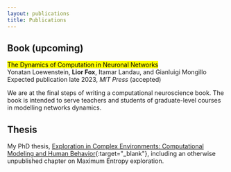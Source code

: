 ```yaml
---
layout: publications
title: Publications
---
```


## Book (upcoming)
<mark>The Dynamics of Computation in Neuronal Networks</mark><br/>
Yonatan Loewenstein, **Lior Fox**, Itamar Landau, and Gianluigi Mongillo<br/>
Expected publication late 2023, *MIT Press* (accepted)

We are at the final steps of writing a computational neuroscience book. The book is intended to serve teachers and students of graduate-level courses in modelling networks dynamics.

## Thesis
My PhD thesis, [Exploration in Complex Environments: Computational Modeling and Human Behavior](assets/pdf/lf_thesis.pdf){:target="_blank"}, including an otherwise unpublished chapter on Maximum Entropy exploration.